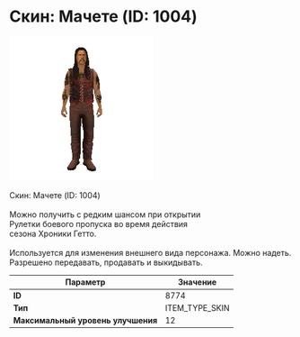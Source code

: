 # Скин: Мачете (ID: 1004)

![Item Image](../img/8774.webp?raw=true)

Скин: Мачете (ID: 1004)<br><br>Можно получить с редким шансом при открытии <br>Рулетки боевого пропуска во время действия<br>сезона Хроники Гетто.<br><br>Используется для изменения внешнего вида персонажа. Можно надеть.<br>Разрешено передавать, продавать и выкидывать.


| Параметр | Значение |
|----------|----------|
| **ID** | 8774 |
| **Тип** | ITEM_TYPE_SKIN |
| **Максимальный уровень улучшения** | 12 |

